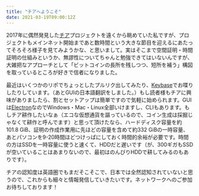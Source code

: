 ```yaml
---
title: "チアへようこそ"
date: 2021-03-19T09:00:12Z
---
```


2017年に偶然発見した[チア](https://www.chia.net)プロジェクトを遠くから眺めていた私ですが、プロジェクトもメインネット開始まであと数時間という大きな節目を迎えるにあたってそろそろ様子を見てみようかな、と思いまして。実はそこまで空間証明・時間証明の仕組みというか、無謬性についてちゃんと勉強できてはいないんですが、大雑把なアプローチとして「ビットコインの長所を残しつつ、短所を補う」構図を取っているところが好きで信者になりました。

最近はいくつかのリポでちょっとしたプルリク出してみたり、[Keybase](https://keybase.io/team/chia_network.public)でお喋りしたりしています。（あとGUIの日本語翻訳をしました。）もし読者様もチアに興味がありましたら、割とセットアップは簡単ですので気軽に始められます。GUIは[Electron](https://www.electronjs.org/)なのでWindows・Mac・Linux全部いけますし、CLIもあります。もしチア耕作したいなぁ（エコな仮想通貨を謳っているので、コイン生成は採掘じゃなくて耕作と呼んでます）と思って頂けたなら、ハードディスク容量を約101.8 GiB、証明の作成作業用に先ほどの容量を含めて約332 GiBの一時容量、あとパソコンを9-20時間ほどつけっぱにしておく時間的余裕が必要です。時間の方はSSDを一時容量に使うと速くて、HDDだと遅いです（が、300ギガもSSDが空いていることはあまりないので、最初はのんびりHDDで耕してみるのもありです）。

チアの認知度は英語圏でもまだそこそこで、日本では全然認知されていないと思うので、これからも細々と情報発信していきたいです。ネットワークへのご参加お待ちしております！

